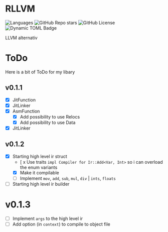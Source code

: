 # RLLVM
![Languages](https://img.shields.io/github/languages/top/Toni-Graphics/rllvm?logo=rust)
![GitHub Repo stars](https://img.shields.io/github/stars/Toni-Graphics/rllvm?style=flat)
![GitHub License](https://img.shields.io/github/license/Toni-Graphics/rllvm)
![Dynamic TOML Badge](https://img.shields.io/badge/dynamic/toml?url=https%3A%2F%2Fraw.githubusercontent.com%2FToni-Graphics%2Frllvm%2Fmain%2FCargo.toml&query=%24.package.version&label=version)



LLVM alternativ

# ToDo
Here is a bit of ToDo for my libary
## v0.1.1
- [x] JitFunction
- [x] JitLinker
- [x] AsmFunction
  - [x] Add possibility to use Relocs
  - [x] Add possibility to use Data
- [x] JitLinker

## v0.1.2
 - [x] Starting high level ir struct
    - [ x Use traits `impl Compiler for Ir::Add<Var, Int>` so i can overload the enum variants
    - [x] Make it compilable
    - [ ] Implement `mov`, `add`, `sub`, `mul`, `div` | `ints`, `floats`
  - [ ] Starting high level ir builder

# v0.1.3
 - [ ] Implement `args` to the high level ir
 - [ ] Add option (in `context`) to compile to object file
